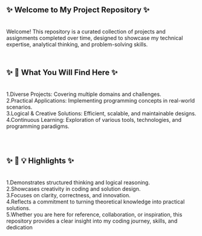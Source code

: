 **<p style="font-size:20px;">✨ Welcome to My Project Repository ✨</p>**<br>
Welcome! This repository is a curated collection of projects and assignments completed over time, designed to showcase my technical expertise, analytical thinking, and problem-solving skills. 
<br><br><br>

**<p style="font-size:20px;">✨ 🌟 What You Will Find Here ✨</p>**<br>
1.Diverse Projects:             Covering multiple domains and challenges. <br>
2.Practical Applications:       Implementing programming concepts in real-world scenarios. <br>
3.Logical & Creative Solutions: Efficient, scalable, and maintainable designs. <br>
4.Continuous Learning:          Exploration of various tools, technologies, and programming paradigms. <br>
<br><br><br>


**<p style="font-size:20px;">✨ 🌟 💡 Highlights ✨</p>**<br>
1.Demonstrates structured thinking and logical reasoning.<br>
2.Showcases creativity in coding and solution design.<br> 
3.Focuses on clarity, correctness, and innovation.<br> 
4.Reflects a commitment to turning theoretical knowledge into practical solutions.<br> 
5.Whether you are here for reference, collaboration, or inspiration, this repository provides a clear insight into my coding journey, skills, and dedication
